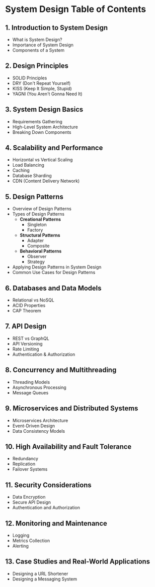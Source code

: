 # System Design Table of Contents

## 1. Introduction to System Design
- What is System Design?
- Importance of System Design
- Components of a System

## 2. Design Principles
- SOLID Principles
- DRY (Don't Repeat Yourself)
- KISS (Keep It Simple, Stupid)
- YAGNI (You Aren't Gonna Need It)

## 3. System Design Basics
- Requirements Gathering
- High-Level System Architecture
- Breaking Down Components

## 4. Scalability and Performance
- Horizontal vs Vertical Scaling
- Load Balancing
- Caching
- Database Sharding
- CDN (Content Delivery Network)

## 5. Design Patterns
- Overview of Design Patterns
- Types of Design Patterns
    - **Creational Patterns** 
        - Singleton
        - Factory
    - **Structural Patterns**
        - Adapter
        - Composite
    - **Behavioral Patterns**
        - Observer
        - Strategy
- Applying Design Patterns in System Design
- Common Use Cases for Design Patterns

## 6. Databases and Data Models
- Relational vs NoSQL
- ACID Properties
- CAP Theorem

## 7. API Design
- REST vs GraphQL
- API Versioning
- Rate Limiting
- Authentication & Authorization

## 8. Concurrency and Multithreading
- Threading Models
- Asynchronous Processing
- Message Queues

## 9. Microservices and Distributed Systems
- Microservices Architecture
- Event-Driven Design
- Data Consistency Models

## 10. High Availability and Fault Tolerance
- Redundancy
- Replication
- Failover Systems

## 11. Security Considerations
- Data Encryption
- Secure API Design
- Authentication and Authorization

## 12. Monitoring and Maintenance
- Logging
- Metrics Collection
- Alerting

## 13. Case Studies and Real-World Applications
- Designing a URL Shortener
- Designing a Messaging System
